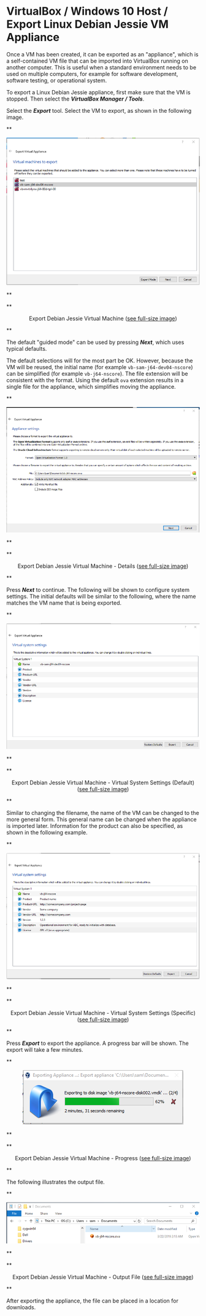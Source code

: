 # VirtualBox / Windows 10 Host / Export Linux Debian Jessie VM Appliance #

Once a VM has been created, it can be exported as an "appliance", which is a self-contained
VM file that can be imported into VirtualBox running on another computer.
This is useful when a standard environment needs to be used on multiple computers,
for example for software development, software testing, or operational system.

To export a Linux Debian Jessie appliance, first make sure that the VM is stopped.
Then select the ***VirtualBox Manager / Tools***.

Select the ***Export*** tool.  Select the VM to export, as shown in the following image.

**<p style="text-align: center;">
![export-debian-jessie1](images/export-debian-jessie1.png)
</p>**

**<p style="text-align: center;">
Export Debian Jessie Virtual Machine (<a href="../images/export-debian-jessie1.png">see full-size image</a>)
</p>**

The default "guided mode" can be used by pressing ***Next***, which uses typical defaults.

The default selections will for the most part be OK.
However, because the VM will be reused, the initial name (for example `vb-sam-j64-dev04-nscore`) can be
simplified (for example `vb-j64-nscore`).  The file extension will be consistent with the format.
Using the default `ova` extension results in a single file for the appliance, which simplifies moving the appliance.

**<p style="text-align: center;">
![export-debian-jessie2](images/export-debian-jessie2.png)
</p>**

**<p style="text-align: center;">
Export Debian Jessie Virtual Machine - Details (<a href="../images/export-debian-jessie2.png">see full-size image</a>)
</p>**

Press ***Next*** to continue.  The following will be shown to configure system settings.
The initial defaults will be similar to the following, where the name matches the VM name that is being exported.

**<p style="text-align: center;">
![export-debian-jessie3](images/export-debian-jessie3.png)
</p>**

**<p style="text-align: center;">
Export Debian Jessie Virtual Machine - Virtual System Settings (Default) (<a href="../images/export-debian-jessie3.png">see full-size image</a>)
</p>**

Similar to changing the filename, the name of the VM can be changed to the more general form.
This general name can be changed when the appliance is imported later.
Information for the product can also be specified, as shown in the following example.

**<p style="text-align: center;">
![export-debian-jessie4](images/export-debian-jessie4.png)
</p>**

**<p style="text-align: center;">
Export Debian Jessie Virtual Machine - Virtual System Settings (Specific) (<a href="../images/export-debian-jessie4.png">see full-size image</a>)
</p>**

Press ***Export*** to export the appliance.  A progress bar will be shown.  The export will take a few minutes.

**<p style="text-align: center;">
![export-debian-jessie5-progress](images/export-debian-jessie5-progress.png)
</p>**

**<p style="text-align: center;">
Export Debian Jessie Virtual Machine - Progress (<a href="../images/export-debian-jessie5-progress.png">see full-size image</a>)
</p>**

The following illustrates the output file.

**<p style="text-align: center;">
![export-debian-jessie6-file](images/export-debian-jessie6-file.png)
</p>**

**<p style="text-align: center;">
Export Debian Jessie Virtual Machine - Output File (<a href="../images/export-debian-jessie6-file.png">see full-size image</a>)
</p>**

After exporting the appliance, the file can be placed in a location for downloads.
